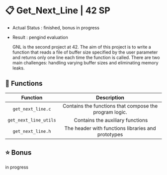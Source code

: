 # :clipboard: Get_Next_Line | 42 SP
- Actual Status : finished, bonus in progress
- Result        : pengind evaluation

  GNL is the second project at 42.
  The aim of this project is to write a function that reads a file of buffer size specified by the user parameter and returns only one line each time the function is called.
  There are two main challenges: handling varying buffer sizes and eliminating memory leaks.
## 📝 Functions

| Function | Description |
| :------: | :---------: |
| ``get_next_line.c`` | Contains the functions that compose the program logic.|
| ``get_next_line_utils`` | Contains the auxiliary functions |
| ``get_next_line.h`` | The header with functions libraries and prototypes |

## :star: Bonus
in progress
